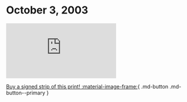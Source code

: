 # October 3, 2003

![](https://www.achewood.com/comic.php?date=10032003)

[Buy a signed strip of this print! :material-image-frame:](https://achewood-holiday-pop-up.myshopify.com/products/strip#10032003){ .md-button .md-button--primary }
